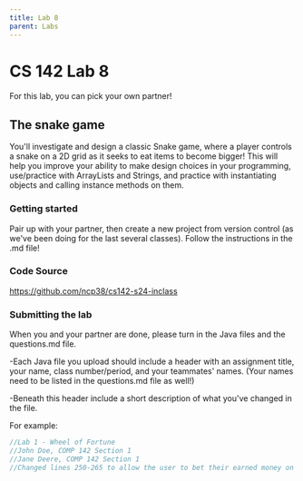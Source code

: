 ```yaml
---
title: Lab 8
parent: Labs
---
```


# CS 142 Lab 8

For this lab, you can pick your own partner!

## The snake game

You'll investigate and design a classic Snake game, where a player controls a snake on a 2D grid as it seeks to eat items to become bigger!  This will help you improve your ability to make design choices in your programming, use/practice with ArrayLists and Strings, and practice with instantiating objects and calling instance methods on them.

### Getting started

Pair up with your partner, then create a new project from version control (as we've been doing for the last several classes).  Follow the instructions in the .md file!

### Code Source

https://github.com/ncp38/cs142-s24-inclass

### Submitting the lab

When you and your partner are done, please turn in the Java files and the questions.md file. 

-Each Java file you upload should include a header with an assignment title, your name, class number/period, and your teammates' names.  (Your names need to be listed in the questions.md file as well!)

-Beneath this header include a short description of what you've changed in the file.

For example:

```java
//Lab 1 - Wheel of Fortune
//John Doe, COMP 142 Section 1
//Jane Deere, COMP 142 Section 1
//Changed lines 250-265 to allow the user to bet their earned money on a letter.
```